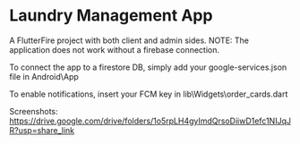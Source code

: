 # Laundry Management App

A FlutterFire project with both client and admin sides.
NOTE: The application does not work without a firebase connection.

To connect the app to a firestore DB, simply add your google-services.json file in Android\App

To enable notifications, insert your FCM key in lib\Widgets\order_cards.dart

Screenshots:
https://drive.google.com/drive/folders/1o5rpLH4gyImdQrsoDiiwD1efc1NIJqJR?usp=share_link
